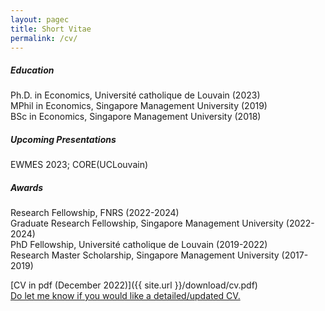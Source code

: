 ```yaml
---
layout: pagec
title: Short Vitae 
permalink: /cv/
---
```


##### Education
Ph.D. in Economics, Université catholique de Louvain (2023)\
MPhil in Economics, Singapore Management University (2019)\
BSc in Economics, Singapore Management University (2018)

##### Upcoming Presentations 
EWMES 2023; CORE(UCLouvain)
<!-- No upcoming presentations. :neutral_face:\ 
I would be excited to share my work with your department! :grin: -->

##### Awards
Research Fellowship, FNRS (2022-2024)\
Graduate Research Fellowship, Singapore Management University (2022-2024)\
PhD Fellowship, Université catholique de Louvain (2019-2022)\
Research Master Scholarship, Singapore Management University (2017-2019)

[CV in pdf (December 2022)]({{ site.url }}/download/cv.pdf)\
[Do let me know if you would like a detailed/updated CV.](mailto:robin@robin-ng.com)


